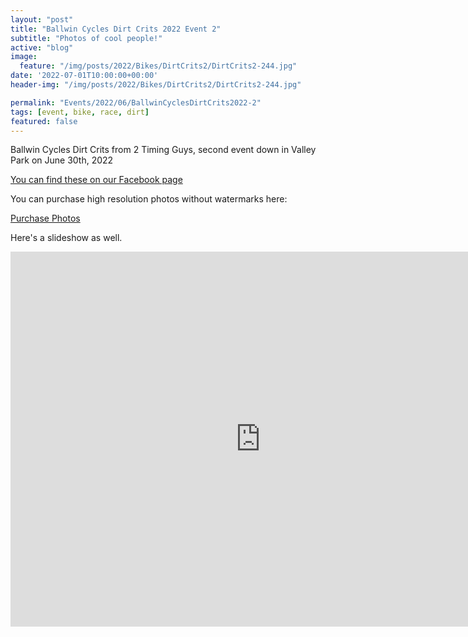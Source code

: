 ```yaml
---
layout: "post"
title: "Ballwin Cycles Dirt Crits 2022 Event 2"
subtitle: "Photos of cool people!"
active: "blog"
image:
  feature: "/img/posts/2022/Bikes/DirtCrits2/DirtCrits2-244.jpg"
date: '2022-07-01T10:00:00+00:00'
header-img: "/img/posts/2022/Bikes/DirtCrits2/DirtCrits2-244.jpg"

permalink: "Events/2022/06/BallwinCyclesDirtCrits2022-2"
tags: [event, bike, race, dirt]
featured: false
---
```


Ballwin Cycles Dirt Crits from 2 Timing Guys, second event down in Valley Park on June 30th, 2022

[You can find these on our Facebook page](https://www.facebook.com/media/set/?set=a.2656612074472302&type=3)

You can purchase high resolution photos without watermarks here:

[Purchase Photos](https://photos.rainbowmarks.com/2022/Bikes/2022-Ballwin-Cycles-Dirt-Crits/June-30-2022)

Here's a slideshow as well.
<iframe src="https://photos.rainbowmarks.com/frame/slideshow?key=QSd8Xq&speed=3&transition=fade&autoStart=1&captions=0&navigation=0&playButton=0&randomize=0&transitionSpeed=2" width="800" height="600" frameborder="no" scrolling="no"></iframe>